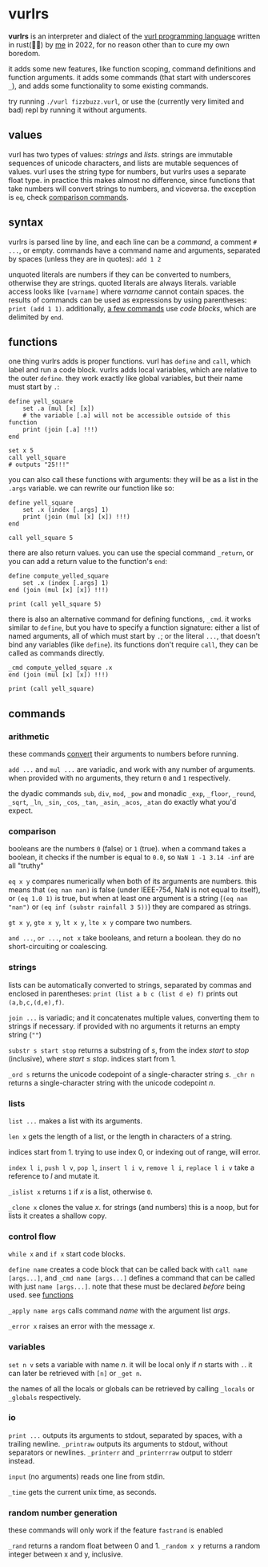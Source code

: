# vurlrs

**vurlrs** is an interpreter and dialect of the [vurl programming language][esolangs] written in rust(🚀🚀) by [me] in 2022, for no reason other than to cure my own boredom. 

it adds some new features, like function scoping, command definitions and function arguments. it adds some commands (that start with underscores `_`), and adds some functionality to some existing commands.

try running `./vurl fizzbuzz.vurl`, or use the (currently very limited and bad) repl by running it without arguments.

[esolangs]: https://esolangs.org/wiki/Vurl
[me]: https://github.com/selaere

## values

vurl has two types of values: _strings_ and _lists_. strings are immutable sequences of unicode characters, and lists are mutable sequences of values. vurl uses the string type for numbers, but vurlrs uses a separate float type. in practice this makes almost no difference, since functions that take numbers will convert strings to numbers, and viceversa. the exception is `eq`, check [comparison commands](#comparison).

## syntax

vurlrs is parsed line by line, and each line can be a _command_, a comment `# ...`, or empty. commands have a command name and arguments, separated by spaces (unless they are in quotes): `add 1 2`

unquoted literals are numbers if they can be converted to numbers, otherwise they are strings. quoted literals are always literals. variable access looks like `[varname]` where _varname_ cannot contain spaces. the results of commands can be used as expressions by using parentheses: `print (add 1 1)`. additionally, [a few commands](#control-flow) use _code blocks_, which are delimited by `end`.

## functions

one thing vurlrs adds is proper functions. vurl has `define` and `call`, which label and run a code block. vurlrs adds local variables, which are relative to the outer `define`. they work exactly like global variables, but their name must start by `.`:

```
define yell_square
    set .a (mul [x] [x])
    # the variable [.a] will not be accessible outside of this function
    print (join [.a] !!!)
end

set x 5
call yell_square
# outputs "25!!!"
```

you can also call these functions with arguments: they will be as a list in the `.args` variable. we can rewrite our function like so:

```
define yell_square
    set .x (index [.args] 1)
    print (join (mul [x] [x]) !!!)
end

call yell_square 5
```

there are also return values. you can use the special command `_return`, or you can add a return value to the function's `end`:

```
define compute_yelled_square
    set .x (index [.args] 1)
end (join (mul [x] [x]) !!!)

print (call yell_square 5)
```

there is also an alternative command for defining functions, `_cmd`. it works similar to `define`, but you have to specify a function signature: either a list of named arguments, all of which must start by `.`; or the literal `...`, that doesn't bind any variables (like `define`). its functions don't require `call`, they can be called as commands directly.

```
_cmd compute_yelled_square .x
end (join (mul [x] [x]) !!!)

print (call yell_square)
```
## commands

### arithmetic

these commands [convert] their arguments to numbers before running.

`add ...` and `mul ...` are variadic, and work with any number of arguments. when provided with no arguments, they return `0` and `1` respectively.

the dyadic commands `sub`, `div`, `mod`, `_pow` and monadic `_exp`, `_floor`, `_round`, `_sqrt`, `_ln`, `_sin`, `_cos`, `_tan`, `_asin`, `_acos`, `_atan` do exactly what you'd expect.

[convert]: https://doc.rust-lang.org/std/primitive.f64.html#method.from_str

### comparison

booleans are the numbers `0` (false) or `1` (true). when a command takes a boolean, it checks if the number is equal to `0.0`, so `NaN 1 -1 3.14 -inf` are all "truthy"

`eq x y` compares numerically when both of its arguments are numbers. this means that `(eq nan nan)` is false (under IEEE-754, NaN is not equal to itself), or `(eq 1.0 1)` is true, but when at least one argument is a string (`(eq nan "nan")` or `(eq inf (substr rainfall 3 5))`) they are compared as strings.

`gt x y`, `gte x y`, `lt x y`, `lte x y` compare two numbers.

`and ...`, `or ...`, `not x` take booleans, and return a boolean. they do no short-circuiting or coalescing.

### strings

lists can be automatically converted to strings, separated by commas and enclosed in parentheses: `print (list a b c (list d e) f)` prints out `(a,b,c,(d,e),f)`.

`join ...` is variadic; and it concatenates multiple values, converting them to strings if necessary. if provided with no arguments it returns an empty string (`""`)

`substr s start stop` returns a substring of _s_, from the index _start_ to _stop_ (inclusive), where _start_ ≤ _stop_. indices start from 1.

`_ord s` returns the unicode codepoint of a single-character string _s_. `_chr n` returns a single-character string with the unicode codepoint _n_.

### lists

`list ...` makes a list with its arguments.

`len x` gets the length of a list, or the length in characters of a string.

indices start from 1. trying to use index 0, or indexing out of range, will error.

`index l i`, `push l v`, `pop l`, `insert l i v`, `remove l i`, `replace l i v` take a reference to _l_ and mutate it.

`_islist x` returns `1` if _x_ is a list, otherwise `0`.

`_clone x` clones the value _x_. for strings (and numbers) this is a noop, but for lists it creates a shallow copy.

### control flow

`while x` and `if x` start code blocks.

`define name` creates a code block that can be called back with `call name [args...]`, and `_cmd name [args...]` defines a command that can be called with just `name [args...]`. note that these must be declared _before_ being used. see [functions](#functions)

`_apply name args` calls command _name_ with the argument list _args_.

`_error x` raises an error with the message _x_.

### variables

`set n v` sets a variable with name _n_. it will be local only if _n_ starts with `.`. it can later be retrieved with `[n]` or `_get n`.

the names of all the locals or globals can be retrieved by calling `_locals` or `_globals` respectively.

### io

`print ...` outputs its arguments to stdout, separated by spaces, with a trailing newline. `_printraw` outputs its arguments to stdout, without separators or newlines. `_printerr` and `_printerrraw` output to stderr instead.

`input` (no arguments) reads one line from stdin.

`_time` gets the current unix time, as seconds.

### random number generation

these commands will only work if the feature `fastrand` is enabled

`_rand` returns a random float between 0 and 1. `_random x y` returns a random integer between x and y, inclusive.

